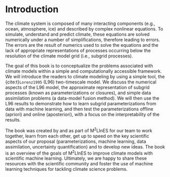 # Introduction

The climate system is composed of many interacting components (e.g., ocean, atmosphere, ice) and described by complex nonlinear equations. To simulate, understand and predict climate, these equations are solved numerically under a number of simplifications, therefore leading to errors. The errors are the result of numerics used to solve the equations and the lack of appropriate representations of processes occurring below the resolution of the climate model grid (i.e., subgrid processes). 

The goal of this book is to conceptualize the problems associated with climate models within a simple and computationally accessible framework. We will introduce the readers to climate modeling by using a simple tool, the {cite:t}`Lorenz1995` (L96)  two-timescale model. We discuss the numerical aspects of the L96 model, the approximate representation of subgrid processes (known as parameterizations or closures), and simple data assimilation problems (a data-model fusion method). We will then use the L96 results to demonstrate how to learn subgrid parameterizations from data with machine learning, and then test the parameterizations offline (apriori) and online (aposteriori), with a focus on the interpretability of the results.

The book was created by and as part of M<sup>2</sup>LInES for our team to work together, learn from each other, get up to speed on the key scientific aspects of our proposal (parameterizations, machine learning, data assimilation, uncertainty quantification) and to develop new ideas. The book is an overview of the goals of M<sup>2</sup>LInES to improve climate models with scientific machine learning. Ultimately, we are happy to share these resources with the scientific community and foster the use of machine learning techniques for tackling climate science problems.
